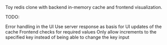 Toy redis clone with backend in-memory cache and frontend visualization.

TODO:

Error handling in the UI
Use server response as basis for UI updates of the cache
Frontend checks for required values
Only allow increments to the specified key instead of being able to change the key input